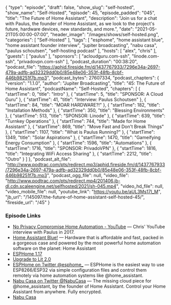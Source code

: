 {
  "type": "episode",
  "draft": false,
  "show_slug": "self-hosted",
  "show_name": "Self-Hosted",
  "episode": 45,
  "episode_padded": "045",
  "title": "The Future of Home Assistant",
  "description": "Join us for a chat with Paulus, the founder of Home Assistant, as we look to the project's future, hardware devices, new standards, and more.",
  "date": "2021-05-21T05:00:00-07:00",
  "header_image": "/images/shows/self-hosted.png",
  "categories": [
    "Self-Hosted"
  ],
  "tags": [
    "esphome",
    "home assistant blue",
    "home assistant founder interview",
    "jupiter broadcasting",
    "nabu casa",
    "paulus schoutsen",
    "self-hosting podcast"
  ],
  "hosts": [
    "alex",
    "chris"
  ],
  "guests": [
    "paulus"
  ],
  "sponsors": [
    "acloudguru.com-ssh",
    "linode.com-ssh",
    "privadovpn.com-ssh"
  ],
  "podcast_duration": "00:38:20",
  "podcast_file": "https://aphid.fireside.fm/d/1437767933/7296e34a-2697-479a-adfb-ad32329dd0b0/85e48e06-353f-48fb-8cbf-446b98251f7b.mp3",
  "podcast_bytes": 27607334,
  "podcast_chapters": {
    "version": "1.1.0",
    "author": "Jupiter Broadcasting",
    "title": "45: The Future of Home Assistant",
    "podcastName": "Self-Hosted",
    "chapters": [
      {
        "startTime": 0,
        "title": "Intro"
      },
      {
        "startTime": 5,
        "title": "SPONSOR: A Cloud Guru"
      },
      {
        "startTime": 41,
        "title": "Interview: Paulus Schoutsen"
      },
      {
        "startTime": 84,
        "title": "MOAR HARDWARE?!"
      },
      {
        "startTime": 182,
        "title": "Installation Methods"
      },
      {
        "startTime": 350,
        "title": "Blessing Environments"
      },
      {
        "startTime": 513,
        "title": "SPONSOR: Linode"
      },
      {
        "startTime": 639,
        "title": "Turnkey Operations"
      },
      {
        "startTime": 744,
        "title": "Made for Home Assistant"
      },
      {
        "startTime": 869,
        "title": "Move Fast and Don't Break Things"
      },
      {
        "startTime": 1107,
        "title": "What is Paulus Running?"
      },
      {
        "startTime": 1349,
        "title": "Solar Aspirations"
      },
      {
        "startTime": 1470,
        "title": "Gameifying Energy Consumption"
      },
      {
        "startTime": 1596,
        "title": "Automations"
      },
      {
        "startTime": 1716,
        "title": "SPONSOR: PrivadoVPN"
      },
      {
        "startTime": 1816,
        "title": "Integrating WiFi Access Sharing"
      },
      {
        "startTime": 2212,
        "title": "Outro"
      }
    ]
  },
  "podcast_alt_file": "http://www.podtrac.com/pts/redirect.mp3/aphid.fireside.fm/d/1437767933/7296e34a-2697-479a-adfb-ad32329dd0b0/85e48e06-353f-48fb-8cbf-446b98251f7b.mp3",
  "podcast_ogg_file": null,
  "video_file": "http://www.podtrac.com/pts/redirect.mp4/201406.jb-dl.cdn.scaleengine.net/selfhosted/2021/sh-045.mp4",
  "video_hd_file": null,
  "video_mobile_file": null,
  "youtube_link": "https://youtu.be/aUL3Ms17I_M",
  "jb_url": "/145097/the-future-of-home-assistant-self-hosted-45/",
  "fireside_url": "/45"
}


### Episode Links

  * [No Privacy Compromise Home Automation - YouTube](https://www.youtube.com/watch?v=LQbOtUmITv8 "No Privacy Compromise Home Automation - YouTube") — Chris' YouTube interview with Paulus in 2017.
  * [Home Assistant Blue!](https://www.home-assistant.io/blue/ "Home Assistant Blue!") — Hardware that is affordable and fast, packed in a gorgeous case and powered by the most powerful home automation software on the planet: Home Assistant
  * [ESPHome 1.17](https://www.home-assistant.io/blog/#esphome-117 "ESPHome 1.17")
  * [Upgrade to Lit 2.0](https://developers.home-assistant.io/blog/2021/05/19/lit-2.0/ "Upgrade to Lit 2.0")
  * [ESPHome on Twitter @esphome_](https://twitter.com/esphome_ "ESPHome on Twitter @esphome_") — ESPHome is the easiest way to use ESP8266/ESP32 via simple configuration files and control them remotely via home automation systems like @home_assistant.
  * [Nabu Casa on Twitter @NabuCasa](https://twitter.com/NabuCasa "Nabu Casa on Twitter @NabuCasa") — The missing cloud piece for @home_assistant, by the founder of Home Assistant. Control your Home Assistant from anywhere. Fully encrypted.
  * [Nabu Casa](https://www.nabucasa.com/ "Nabu Casa")


